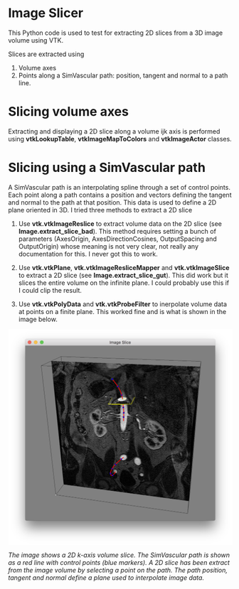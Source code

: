 
# Image Slicer

This Python code is used to test for extracting 2D slices from a 3D image volume using VTK.

Slices are extracted using
1) Volume axes
2) Points along a SimVascular path: position, tangent and normal to a path line.

# Slicing volume axes
Extracting and displaying a 2D slice along a volume ijk axis is performed using **vtkLookupTable**, **vtkImageMapToColors** and **vtkImageActor** classes. 

# Slicing using a SimVascular path

A SimVascular path is an interpolating spline through a set of control points. Each point along a path contains a position and vectors defining the tangent and normal to the path at that position. This data is used to define a 2D plane oriented in 3D. I tried three methods to extract a 2D slice

1) Use **vtk.vtkImageReslice** to extract volume data on the 2D slice (see **Image.extract_slice_bad**). This method requires setting a bunch of parameters (AxesOrigin, AxesDirectionCosines, OutputSpacing and OutputOrigin) whose meaning is not very clear, not really any documentation for this. I never got this to work.

2) Use **vtk.vtkPlane**, **vtk.vtkImageResliceMapper** and **vtk.vtkImageSlice** to extract a 2D slice (see **Image.extract_slice_gut**). This did work but it slices the entire volume on the infinite plane. I could probably use this if I could clip the result.

3) Use **vtk.vtkPolyData** and **vtk.vtkProbeFilter** to inerpolate volume data at points on a finite plane. This worked fine and is what is shown in the image below. 


<img style="margin:0px auto;display:block" src="images/volume-slice.png" />

*The image shows a 2D k-axis volume slice. The SimVascular path is shown as a red line with control points (blue markers). A 2D slice has been extract from the image volume by selecting a point on the path. The path position, tangent and normal define a plane used to interpolate image data.*


